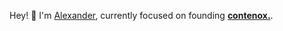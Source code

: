 Hey! 👋 I'm [Alexander](https://www.linkedin.com/in/ertli/), currently focused on founding **[contenox.](https://github.com/contenox)**.
